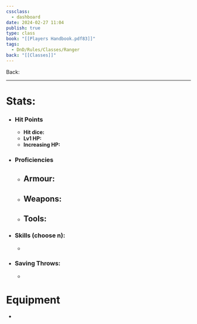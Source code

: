 ```yaml
---
cssclass:
  - dashboard
date: 2024-02-27 11:04
publish: true
type: class
book: "[[Players Handbook.pdf83]]"
tags:
  - DnD/Rules/Classes/Ranger
back: "[[Classes]]"
---
```

Back: 

---
# Stats:
- ### Hit Points
	- **Hit dice:** 
	- **Lv1 HP:**  
	- **Increasing HP:** 
- ### Proficiencies
	- **Armour:** 
		- 
	- **Weapons:** 
		- 
	- **Tools:** 
		- 
- ### Skills (choose n):
	- 
- ### Saving Throws:
	- 
# Equipment
- 